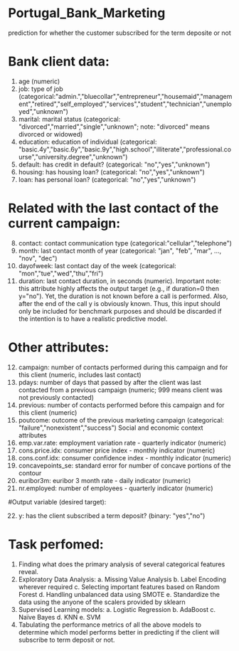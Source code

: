 # Portugal_Bank_Marketing
 prediction for whether the customer subscribed for the term deposite or not

# Bank client data:

1) age (numeric)
2) job: type of job (categorical:"admin.","bluecollar","entrepreneur","housemaid","management","retired","self_employed","services","student","technician","unemployed","unknown")
4) marital: marital status (categorical: "divorced","married","single","unknown"; note: "divorced" means divorced or widowed)
4) education: education of individual (categorical: "basic.4y","basic.6y","basic.9y","high.school","illiterate","professional.course","university.degree","unknown")
5) default: has credit in default? (categorical: "no","yes","unknown")
6) housing: has housing loan? (categorical: "no","yes","unknown")
7) loan: has personal loan? (categorical: "no","yes","unknown")

# Related with the last contact of the current campaign:

8) contact: contact communication type (categorical:"cellular","telephone")
9) month: last contact month of year (categorical: "jan", "feb", "mar", …, "nov", "dec")
10) dayofweek: last contact day of the week (categorical: "mon","tue","wed","thu","fri")
11) duration: last contact duration, in seconds (numeric). Important note: this attribute highly
affects the output target (e.g., if duration=0 then y="no"). Yet, the duration is not known before a call
is performed. Also, after the end of the call y is obviously known. Thus, this input should only be
included for benchmark purposes and should be discarded if the intention is to have a realistic
predictive model.

# Other attributes:

12) campaign: number of contacts performed during this campaign and for this client (numeric, includes last contact)
13) pdays: number of days that passed by after the client was last contacted from a previous campaign (numeric; 999 means client was not previously contacted)
14) previous: number of contacts performed before this campaign and for this client (numeric)
15) poutcome: outcome of the previous marketing campaign (categorical: "failure","nonexistent","success") Social and economic context attributes
16) emp.var.rate: employment variation rate - quarterly indicator (numeric)
17) cons.price.idx: consumer price index - monthly indicator (numeric)
18) cons.conf.idx: consumer confidence index - monthly indicator (numeric)
19) concavepoints_se: standard error for number of concave portions of the contour
20) euribor3m: euribor 3 month rate - daily indicator (numeric)
21) nr.employed: number of employees - quarterly indicator (numeric)

#Output variable (desired target):

22) y: has the client subscribed a term deposit? (binary: "yes","no")

# Task perfomed:

1. Finding what does the primary analysis of several categorical features reveal.
2. Exploratory Data Analysis:
    a. Missing Value Analysis
    b. Label Encoding wherever required
    c. Selecting important features based on Random Forest
    d. Handling unbalanced data using SMOTE
    e. Standardize the data using the anyone of the scalers provided by sklearn
3. Supervised Learning models:
    a. Logistic Regression
    b. AdaBoost
    c. Naïve Bayes
    d. KNN
    e. SVM
4. Tabulating the performance metrics of all the above models to determine which model performs better in predicting if the client will subscribe to term deposit or not.
